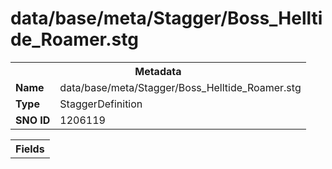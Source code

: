 <h1>data/base/meta/Stagger/Boss_Helltide_Roamer.stg</h1><table><tr><th colspan="100%">Metadata</th></tr><tr><td><b>Name</b></td><td>data/base/meta/Stagger/Boss_Helltide_Roamer.stg</td></tr><tr><td><b>Type</b></td><td>StaggerDefinition</td></tr><tr><td><b>SNO ID</b></td><td>1206119</td></tr></table>

<table><tr><th colspan="100%">Fields</th></tr></table>

